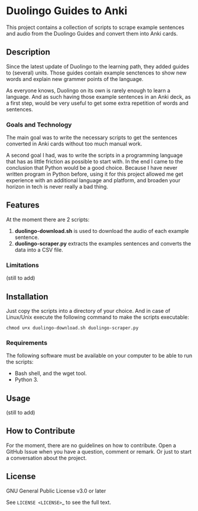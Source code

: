 # Duolingo Guides to Anki

This project contains a collection of scripts to scrape example sentences and audio from the Duolingo Guides
and convert them into Anki cards.

## Description

Since the latest update of Duolingo to the learning path, they added guides to (several) units. Those guides
contain example senctences to show new words and explain new grammer points of the language.

As everyone knows, Duolingo on its own is rarely enough to learn a language. And as such having those example
sentences in an Anki deck, as a first step, would be very useful to get some extra repetition of words and
sentences.

### Goals and Technology

The main goal was to write the necessary scripts to get the sentences converted in Anki cards without too
much manual work.

A second goal I had, was to write the scripts in a programming language that has as little friction as possible
to start with. In the end I came to the conclusion that Python would be a good choice. Because I have never
written program in Python before, using it for this project allowed me get experience with an additional language
and platform, and broaden your horizon in tech is never really a bad thing.

## Features

At the moment there are 2 scripts:

1. **duolingo-download.sh** is used to download the audio of each example sentence.
2. **duolingo-scraper.py** extracts the examples sentences and converts the data into a CSV file.

### Limitations

(still to add)

## Installation

Just copy the scripts into a directory of your choice. And in case of Linux/Unix execute the following command
to make the scripts executable:

`chmod u+x duolingo-download.sh duolingo-scraper.py`

### Requirements

The following software must be available on your computer to be able to run the scripts:

- Bash shell, and the wget tool.
- Python 3.

## Usage

(still to add)

## How to Contribute

For the moment, there are no guidelines on how to contribute. Open a GitHub Issue when you have a question,
comment or remark. Or just to start a conversation about the project.

## License

GNU General Public License v3.0 or later

See `LICENSE <LICENSE>`_ to see the full text.
